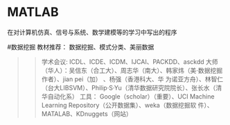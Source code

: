 # MATLAB
在对计算机仿真、信号与系统、数学建模等的学习中写出的程序 

#数据挖掘
教材推荐： 数据挖掘、模式分类、美丽数据
>>学术会议: ICDL、ICDE、ICDM、IJCAI、PACKDD、asckdd
大师（华人）：吴信东（合工大）、周志华（南大）、韩家炜（美·数据挖掘作者）、jian pei（加） 、杨强（香港科大、华 
为诺亚方舟）、林智仁（台大LIBSVM）、Philip·S·Yu（清华数据研究院院长）、张长水（清华自动化系）
工具： Google（scholar）（重要）、UCI Machine Learning Repository（公开数据集）、weka（数据挖掘软 
件）、MATALAB、KDnuggets（网站）
